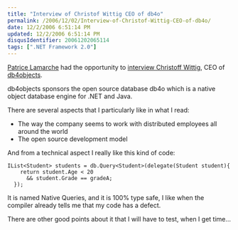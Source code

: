 ```yaml
---
title: "Interview of Christof Wittig CEO of db4o"
permalink: /2006/12/02/Interview-of-Christof-Wittig-CEO-of-db4o/
date: 12/2/2006 6:51:14 PM
updated: 12/2/2006 6:51:14 PM
disqusIdentifier: 20061202065114
tags: [".NET Framework 2.0"]
---
```

[Patrice Lamarche](http://blogs.codes-sources.com/patrice) had the opportunity to [interview Christoff Wittig](http://blogs.codes-sources.com/patrice/archive/2006/11/30/interview-christof-wittig-ceo-de-db4o.aspx), CEO of [db4objects](http://www.db4o.com).

db4objects sponsors the open source database db4o which is a native object database engine for .NET and Java.
<!-- more -->

There are several aspects that I particularly like in what I read:

*   The way the company seems to work with distributed employees all around the world
*   The open source development model 

And from a technical aspect I really like this kind of code:

    IList<Student> students = db.Query<Student>(delegate(Student student){  
        return student.Age < 20  
          && student.Grade == gradeA;  
      });

It is named Native Queries, and it is 100% type safe, I like when the compiler already tells me that my code has a defect.

There are other good points about it that I will have to test, when I get time...
